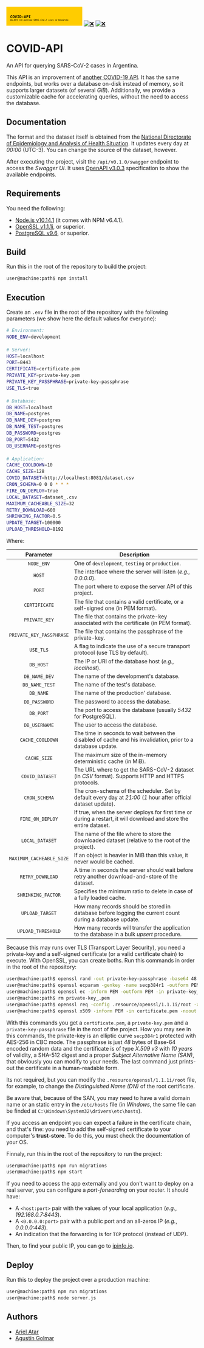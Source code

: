 [![❌](.resource/image/readme/header.svg)](https://github.com/aatar/covid-api)
[![❌](https://img.shields.io/badge/Node.js-v10.14.1-31a100.svg?logo=Node&logoColor=white&style=for-the-badge)](https://nodejs.org/)
[![❌](https://img.shields.io/badge/Release-v0.1.0-e91e62.svg?style=for-the-badge)](https://github.com/aatar/covid-api/releases)

# COVID-API

An API for querying SARS-CoV-2 cases in Argentina.

This API is an improvement of [another COVID-19 API](https://covid19api.it.itba.edu.ar/api/v1/swagger/). It has the same endpoints, but works over a database on-disk instead of memory, so it supports larger datasets (of several _GiB_). Additionally, we provide a customizable cache for accelerating queries, without the need to access the database.

## Documentation

The format and the dataset itself is obtained from the [National Directorate of Epidemiology and Analysis of Health Situation](http://datos.salud.gob.ar/dataset/covid-19-casos-registrados-en-la-republica-argentina). It updates every day at _00:00_ (UTC-3). You can change the source of the dataset, however.

After executing the project, visit the `/api/v0.1.0/swagger` endpoint to access the _Swagger UI_. It uses [OpenAPI v3.0.3](https://swagger.io/specification/) specification to show the available endpoints.

## Requirements

You need the following:

* [Node.js v10.14.1](https://nodejs.org/) (it comes with NPM v6.4.1).
* [OpenSSL v1.1.1i](https://openssl.org/), or superior.
* [PostgreSQL v9.6](https://www.postgresql.org/), or superior.

## Build

Run this in the root of the repository to build the project:

```bash
user@machine:path$ npm install
```

## Execution

Create an `.env` file in the root of the repository with the following parameters (we show here the default values for everyone):

```bash
# Environment:
NODE_ENV=development

# Server:
HOST=localhost
PORT=8443
CERTIFICATE=certificate.pem
PRIVATE_KEY=private-key.pem
PRIVATE_KEY_PASSPHRASE=private-key-passphrase
USE_TLS=true

# Database:
DB_HOST=localhost
DB_NAME=postgres
DB_NAME_DEV=postgres
DB_NAME_TEST=postgres
DB_PASSWORD=postgres
DB_PORT=5432
DB_USERNAME=postgres

# Application:
CACHE_COOLDOWN=10
CACHE_SIZE=128
COVID_DATASET=http://localhost:8081/dataset.csv
CRON_SCHEMA=0 0 0 * * *
FIRE_ON_DEPLOY=true
LOCAL_DATASET=dataset_.csv
MAXIMUM_CACHEABLE_SIZE=32
RETRY_DOWNLOAD=600
SHRINKING_FACTOR=0.5
UPDATE_TARGET=100000
UPLOAD_THRESHOLD=8192
```

Where:

| Parameter                | Description                                                                                                         |
|:------------------------:|---------------------------------------------------------------------------------------------------------------------|
| `NODE_ENV`               | One of `development`, `testing` or `production`. |
| `HOST`                   | The interface where the server will listen (_e.g._, _0.0.0.0_). |
| `PORT`                   | The port where to expose the server API of this project. |
| `CERTIFICATE`            | The file that contains a valid certificate, or a self-signed one (in PEM format). |
| `PRIVATE_KEY`            | The file that contains the private-key associated with the certificate (in PEM format). |
| `PRIVATE_KEY_PASSPHRASE` | The file that contains the passphrase of the private-key. |
| `USE_TLS`                | A flag to indicate the use of a secure transport protocol (use TLS by default). |
| `DB_HOST`                | The IP or URI of the database host (_e.g._, _localhost_). |
| `DB_NAME_DEV`            | The name of the development's database. |
| `DB_NAME_TEST`           | The name of the test's database. |
| `DB_NAME`                | The name of the production' database. |
| `DB_PASSWORD`            | The password to access the database. |
| `DB_PORT`                | The port to access the database (usually _5432_ for PostgreSQL). |
| `DB_USERNAME`            | The user to access the database. |
| `CACHE_COOLDOWN`         | The time in seconds to wait between the disabled of cache and his invalidation, prior to a database update. |
| `CACHE_SIZE`             | The maximum size of the in-memory deterministic cache (in MiB). |
| `COVID_DATASET`          | The URL where to get the SARS-CoV-2 dataset (in _CSV_ format). Supports HTTP and HTTPS protocols. |
| `CRON_SCHEMA`            | The cron-schema of the scheduler. Set by default every day at _21:00_ (_1_ hour after official dataset update). |
| `FIRE_ON_DEPLOY`         | If true, when the server deploys for first time or during a restart, it will download and store the entire dataset. |
| `LOCAL_DATASET`          | The name of the file where to store the downloaded dataset (relative to the root of the project). |
| `MAXIMUM_CACHEABLE_SIZE` | If an object is heavier in MiB than this value, it never would be cached. |
| `RETRY_DOWNLOAD`         | A time in seconds the server should wait before retry another download-and-store of the dataset. |
| `SHRINKING_FACTOR`       | Specifies the minimum ratio to delete in case of a fully loaded cache. |
| `UPLOAD_TARGET`          | How many records should be stored in database before logging the current count during a database update. |
| `UPLOAD_THRESHOLD`       | How many records will transfer the application to the database in a bulk _upsert_ procedure. |

Because this may runs over TLS (Transport Layer Security), you need a private-key and a self-signed certificate (or a valid certificate chain) to execute. With OpenSSL, you can create boths. Run this commands in order in the root of the repository:

```bash
user@machine:path$ openssl rand -out private-key-passphrase -base64 48
user@machine:path$ openssl ecparam -genkey -name secp384r1 -outform PEM -out private-key_.pem -conv_form uncompressed -param_enc named_curve -check -noout
user@machine:path$ openssl ec -inform PEM -outform PEM -in private-key_.pem -out private-key.pem -AES-256-CBC -passout stdin -conv_form uncompressed -param_enc named_curve -check < private-key-passphrase
user@machine:path$ rm private-key_.pem
user@machine:path$ openssl req -config .resource/openssl/1.1.1i/root -x509 -keyform PEM -inform PEM -outform PEM -passin stdin -key private-key.pem -out certificate.pem -sha512 -days 3650 -utf8 -verify -verbose -addext "subjectAltName=critical,DNS:covid-api.itba.edu.ar,email:covid-api@itba.edu.ar" < private-key-passphrase
user@machine:path$ openssl x509 -inform PEM -in certificate.pem -noout -text
```

With this commands you get a `certificate.pem`, a `private-key.pem` and a `private-key-passphrase` file in the root of the project. How you may see in this commands, the private-key is an elliptic curve `secp384r1` protected with AES-256 in CBC mode. The passphrase is just _48_ bytes of Base-64 encoded random data and the certificate is of type _X.509 v3_ with _10 years_ of validity, a SHA-512 digest and a proper _Subject Alternative Name (SAN)_, that obviously you can modify to your needs. The last command just prints-out the certificate in a human-readable form.

Its not required, but you can modify the `.resource/openssl/1.1.1i/root` file, for example, to change the _Distinguished Name (DN)_ of the root certificate.

Be aware that, because of the SAN, you may need to have a valid domain name or an static entry in the `/etc/hosts` file (in _Windows_, the same file can be finded at `C:\Windows\System32\drivers\etc\hosts`).

If you access an endpoint you can expect a failure in the certificate chain, and that's fine: you need to add the self-signed certificate to your computer's __trust-store__. To do this, you must check the documentation of your OS.

Finnaly, run this in the root of the repository to run the project:

```bash
user@machine:path$ npm run migrations
user@machine:path$ npm start
```

If you need to access the app externally and you don't want to deploy on a real server, you can configure a _port-forwarding_ on your router. It should have:

* A `<host:port>` pair with the values of your local application (_e.g._, _192.168.0.7:8443_).
* A `<0.0.0.0:port>` pair with a public port and an all-zeros IP (_e.g._, _0.0.0.0:443_).
* An indication that the forwarding is for `TCP` protocol (instead of UDP).

Then, to find your public IP, you can go to [ipinfo.io](https://ipinfo.io/what-is-my-ip).

## Deploy

Run this to deploy the project over a production machine:

```bash
user@machine:path$ npm run migrations
user@machine:path$ node server.js
```

## Authors

* [Ariel Atar](https://github.com/aatar)
* [Agustín Golmar](https://github.com/agustin-golmar)
